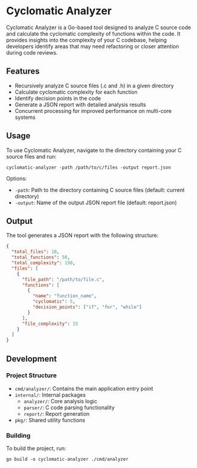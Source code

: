 # Cyclomatic Analyzer

Cyclomatic Analyzer is a Go-based tool designed to analyze C source code and calculate the cyclomatic complexity of functions within the code. It provides insights into the complexity of your C codebase, helping developers identify areas that may need refactoring or closer attention during code reviews.

## Features

- Recursively analyze C source files (.c and .h) in a given directory
- Calculate cyclomatic complexity for each function
- Identify decision points in the code
- Generate a JSON report with detailed analysis results
- Concurrent processing for improved performance on multi-core systems

## Usage

To use Cyclomatic Analyzer, navigate to the directory containing your C source files and run:

```
cyclomatic-analyzer -path /path/to/c/files -output report.json
```

Options:
- `-path`: Path to the directory containing C source files (default: current directory)
- `-output`: Name of the output JSON report file (default: report.json)

## Output

The tool generates a JSON report with the following structure:

```json
{
  "total_files": 10,
  "total_functions": 50,
  "total_complexity": 150,
  "files": [
    {
      "file_path": "/path/to/file.c",
      "functions": [
        {
          "name": "function_name",
          "cyclomatic": 5,
          "decision_points": ["if", "for", "while"]
        }
      ],
      "file_complexity": 15
    }
  ]
}
```

## Development

### Project Structure

- `cmd/analyzer/`: Contains the main application entry point
- `internal/`: Internal packages
  - `analyzer/`: Core analysis logic
  - `parser/`: C code parsing functionality
  - `report/`: Report generation
- `pkg/`: Shared utility functions

### Building

To build the project, run:

```
go build -o cyclomatic-analyzer ./cmd/analyzer
```
